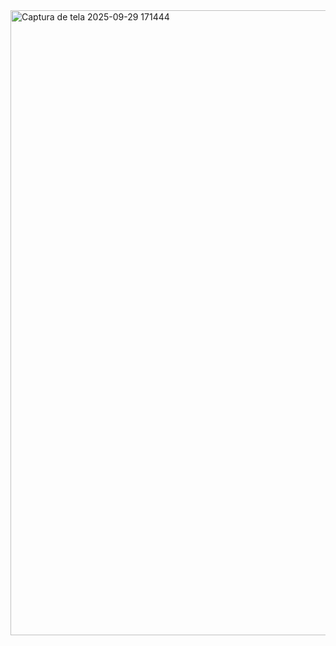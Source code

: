 <img width="930" height="1000" alt="Captura de tela 2025-09-29 171444" src="https://github.com/user-attachments/assets/54183ac2-8cc8-4521-9aec-4c2fe606a4c2" />
